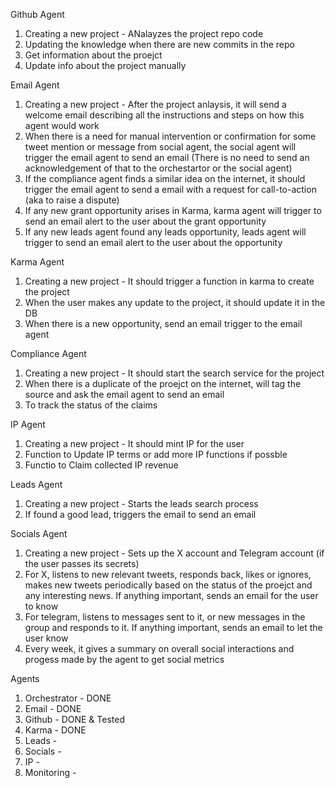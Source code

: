 Github Agent

1. Creating a new project - ANalayzes the project repo code
2. Updating the knowledge when there are new commits in the repo
3. Get information about the proejct
4. Update info about the project manually

Email Agent

1. Creating a new project - After the project anlaysis, it will send a welcome email describing all the instructions and steps on how this agent would work
2. When there is a need for manual intervention or confirmation for some tweet mention or message from social agent, the social agent will trigger the email agent to send an email (There is no need to send an acknowledgement of that to the orchestartor or the social agent)
3. If the compliance agent finds a similar idea on the internet, it should trigger the email agent to send a email with a request for call-to-action (aka to raise a dispute)
4. If any new grant opportunity arises in Karma, karma agent will trigger to send an email alert to the user about the grant opportunity
5. If any new leads agent found any leads opportunity, leads agent will trigger to send an email alert to the user about the opportunity

Karma Agent

1. Creating a new project - It should trigger a function in karma to create the project
2. When the user makes any update to the project, it should update it in the DB
3. When there is a new opportunity, send an email trigger to the email agent

Compliance Agent

1. Creating a new project - It should start the search service for the project
2. When there is a duplicate of the proejct on the internet, will tag the source and ask the email agent to send an email
3. To track the status of the claims

IP Agent

1. Creating a new project - It should mint IP for the user
2. Function to Update IP terms or add more IP functions if possble
3. Functio to Claim collected IP revenue

Leads Agent

1. Creating a new project - Starts the leads search process
2. If found a good lead, triggers the email to send an email

Socials Agent

1. Creating a new project - Sets up the X account and Telegram account (if the user passes its secrets)
2. For X, listens to new relevant tweets, responds back, likes or ignores, makes new tweets periodically based on the status of the proejct and any interesting news. If anything important, sends an email for the user to know
3. For telegram, listens to messages sent to it, or new messages in the group and responds to it. If anything important, sends an email to let the user know
4. Every week, it gives a summary on overall social interactions and progess made by the agent to get social metrics

Agents

1. Orchestrator - DONE
2. Email - DONE
3. Github - DONE & Tested
4. Karma - DONE
5. Leads -
6. Socials -
7. IP -
8. Monitoring -
